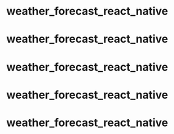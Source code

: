 # weather_forecast_react_native
# weather_forecast_react_native
# weather_forecast_react_native
# weather_forecast_react_native
# weather_forecast_react_native

